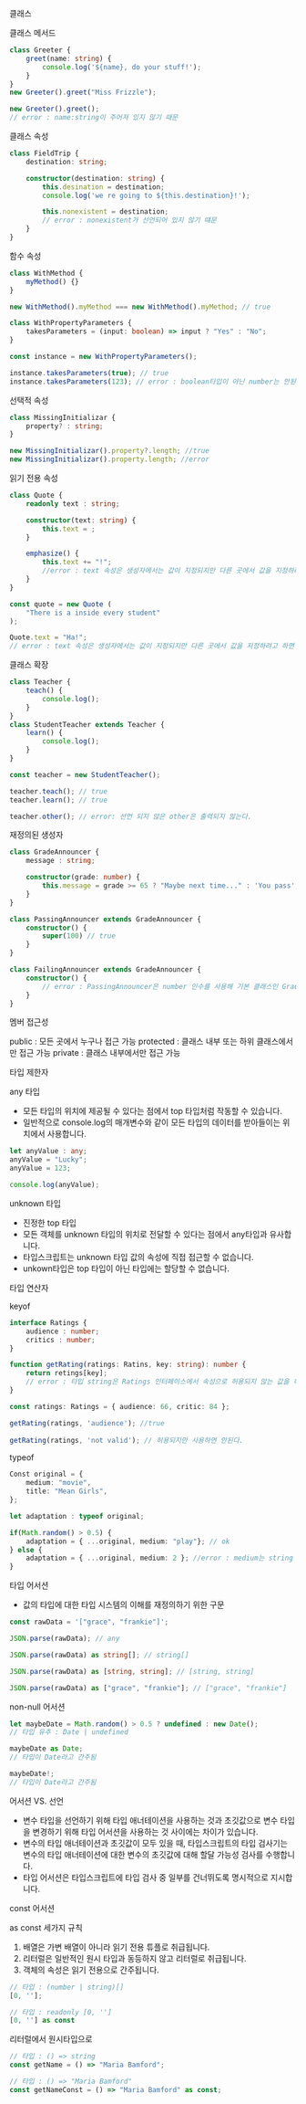 클래스 

클래스 메서드 
```ts
class Greeter {
    greet(name: string) {
        console.log('${name}, do your stuff!');
    }
}
new Greeter().greet("Miss Frizzle");

new Greeter().greet();
// error : name:string이 주어져 있지 않기 때문
```

클래스 속성 
```ts
class FieldTrip {
    destination: string;

    constructor(destination: string) {
        this.desination = destination;
        console.log('we re going to ${this.destination}!');

        this.nonexistent = destination;
        // error : nonexistent가 선언되어 있지 않기 떄문 
    }
}
```

함수 속성
```ts
class WithMethod {
    myMethod() {}
}

new WithMethod().myMethod === new WithMethod().myMethod; // true
```

```ts
class WithPropertyParameters {
    takesParameters = (input: boolean) => input ? "Yes" : "No";
}

const instance = new WithPropertyParameters();

instance.takesParameters(true); // true
instance.takesParameters(123); // error : boolean타입이 아닌 number는 안된다. 
```

선택적 속성 
```ts
class MissingInitializar {
    property? : string;
}

new MissingInitializar().property?.length; //true
new MissingInitializar().property.length; //error
```

읽기 전용 속성
```ts
class Quote {
    readonly text : string;

    constructor(text: string) {
        this.text = ;
    }

    emphasize() {
        this.text += "!"; 
        //error : text 속성은 생성자에서는 값이 지정되지만 다른 곳에서 값을 지정하려고 하면 타입 오류 발생
    }
}

const quote = new Quote (
    "There is a inside every student"
);

Quote.text = "Ha!";
// error : text 속성은 생성자에서는 값이 지정되지만 다른 곳에서 값을 지정하려고 하면 타입 오류 발생
```

클래스 확장 
```ts
class Teacher {
    teach() {
        console.log();
    }
}
class StudentTeacher extends Teacher {
    learn() {
        console.log();
    }
}

const teacher = new StudentTeacher();

teacher.teach(); // true
teacher.learn(); // true

teacher.other(); // error: 선언 되지 않은 other은 출력되지 않는다. 
```

재정의된 생성자 
```ts
class GradeAnnouncer {
    message : string;

    constructor(grade: number) {
        this.message = grade >= 65 ? "Maybe next time..." : 'You pass';
    }
}

class PassingAnnouncer extends GradeAnnouncer {
    constructor() {
        super(100) // true
    }
}

class FailingAnnouncer extends GradeAnnouncer {
    constructor() {
        // error : PassingAnnouncer은 number 인수를 사용해 기본 클래스인 GradeAnnouncer의 생성자를 올바르게 호출하지만 FailingAnnouncer는 기본 생성자를 올바르게 호출하지 않아 타입 오류 발생 
    }
}
```

멤버 접근성 

public : 모든 곳에서 누구나 접근 가능
protected : 클래스 내부 또는 하위 클래스에서만 접근 가능
private : 클래스 내부에서만 접근 가능 

타입 제한자 

any 타입 
- 모든 타입의 위치에 제공될 수 있다는 점에서 top 타입처럼 작동할 수 있습니다. 
- 일반적으로 console.log의 매개변수와 같이 모든 타입의 데이터를 받아들이는 위치에서 사용합니다. 

```ts
let anyValue : any;
anyValue = "Lucky";
anyValue = 123;

console.log(anyValue); 
```

unknown 타입 
- 진정한 top 타입 
- 모든 객체를 unknown 타입의 위치로 전달할 수 있다는 점에서 any타입과 유사합니다. 
- 타입스크립트는 unknown 타입 값의 속성에 직접 접근할 수 없습니다. 
- unkown타입은 top 타입이 아닌 타입에는 할당할 수 없습니다. 

타입 연산자 

keyof 

```ts
interface Ratings {
    audience : number;
    critics : number;
}

function getRating(ratings: Ratins, key: string): number {
    return retings[key];
    // error : 타입 string은 Ratings 인터페이스에서 속성으로 허용되지 않는 값을 허용하고, Ratings는 string 키를 허용하는 인덱스 시그니처를 선언하지 않습니다. 
}

const ratings: Ratings = { audience: 66, critic: 84 };

getRating(ratings, 'audience'); //true
 
getRating(ratings, 'not valid'); // 허용되지만 사용하면 안된다. 
```

typeof 
```ts
Const original = {
    medium: "movie",
    title: "Mean Girls",
};

let adaptation : typeof original;

if(Math.random() > 0.5) {
    adaptation = { ...original, medium: "play"}; // ok
} else {
    adaptation = { ...original, medium: 2 }; //error : medium는 string
}
```

타입 어서션
- 값의 타입에 대한 타입 시스템의 이해를 재정의하기 위한 구문

```ts
const rawData = '["grace", "frankie"]';

JSON.parse(rawData); // any

JSON.parse(rawData) as string[]; // string[]

JSON.parse(rawData) as [string, string]; // [string, string]

JSON.parse(rawData) as ["grace", "frankie"]; // ["grace", "frankie"]
```

non-null 어서션

```ts
let maybeDate = Math.random() > 0.5 ? undefined : new Date();
// 타입 유추 : Date | undefined

maybeDate as Date;
// 타입이 Date라고 간주됨

maybeDate!;
// 타입이 Date라고 간주됨
```

어서션 VS. 선언
- 변수 타입을 선언하기 위해 타입 애너테이션을 사용하는 것과 초깃값으로 변수 타입을 변경하기 위해 타입 어서션을 사용하는 것 사이에는 차이가 있습니다. 
- 변수의 타입 애너테이션과 초깃값이 모두 있을 때, 타입스크립트의 타입 검사기는 변수의 타입 애너테이션에 대한 변수의 초깃값에 대해 할달 가능성 검사를 수행합니다.
- 타입 어서션은 타입스크립트에 타입 검사 중 일부를 건너뛰도록 명시적으로 지시합니다. 

const 어서션 

as const 세가지 규칙
1. 배열은 가변 배열이 아니라 읽기 전용 튜플로 취급됩니다. 
2. 리터럴은 일반적인 원시 타입과 동등하지 않고 리터럴로 취급됩니다. 
3. 객체의 속성은 읽기 전용으로 간주됩니다. 

```ts
// 타입 : (number | string)[]
[0, ''];

// 타입 : readonly [0, '']
[0, ''] as const 
```

리터럴에서 원시타입으로 
```ts
// 타입 : () => string
const getName = () => "Maria Bamford";

// 타입 : () => "Maria Bamford"
const getNameConst = () => "Maria Bamford" as const;
```

